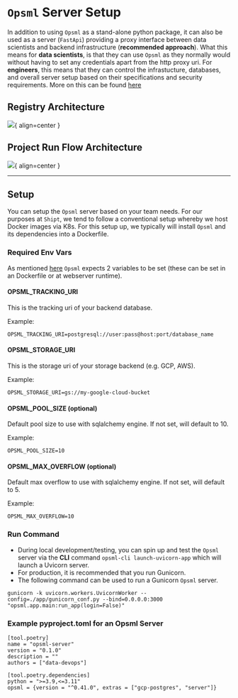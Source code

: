 # `Opsml` Server Setup

In addition to using `Opsml` as a stand-alone python package, it can also be used as a server (`FastApi`) providing a proxy interface between data scientists and backend infrastructure (**recommended approach**). What this means for **data scientists**, is that they can use `Opsml` as they normally would without having to set any credentials apart from the http proxy uri. For **engineers**, this means that they can control the infrastucture, databases, and overall server setup based on their specifications and security requirements. More on this can be found [here](../engineering/ownership.md)


## Registry Architecture
![](opsml-registry-arch.png){ align=center }


## Project Run Flow Architecture
![](server-proxy-arch.png){ align=center }

---

## **Setup**
You can setup the `Opsml` server based on your team needs. For our purposes at `Shipt`, we tend to follow a conventional setup whereby we host Docker images via K8s. For this setup up, we typically will install `Opsml` and its dependencies into a Dockerfile.

### Required Env Vars

As mentioned [here](../installation.md) `Opsml` expects 2 variables to be set (these can be set in an Dockerfile or at webserver runtime).

#### OPSML_TRACKING_URI

This is the tracking uri of your backend database.

Example:

`OPSML_TRACKING_URI=postgresql://user:pass@host:port/database_name`

#### OPSML_STORAGE_URI

This is the storage uri of your storage backend (e.g. GCP, AWS).

Example:

`OPSML_STORAGE_URI=gs://my-google-cloud-bucket`

#### OPSML_POOL_SIZE (optional)

Default pool size to use with sqlalchemy engine. If not set, will default to 10.

Example:

`OPSML_POOL_SIZE=10`

#### OPSML_MAX_OVERFLOW (optional)

Default max overflow to use with sqlalchemy engine. If not set, will default to 5.

Example:

`OPSML_MAX_OVERFLOW=10`

### Run Command

- During local development/testing, you can spin up and test the `Opsml` server via the **CLI** command `opsml-cli launch-uvicorn-app` which will launch a Uvicorn server.
- For production, it is recommended that you run Gunicorn.
- The following command can be used to run a Gunicorn `Opsml` server.

`gunicorn -k uvicorn.workers.UvicornWorker --config=./app/gunicorn_conf.py --bind=0.0.0.0:3000 "opsml.app.main:run_app(login=False)"`

### Example pyproject.toml for an Opsml Server

```
[tool.poetry]
name = "opsml-server"
version = "0.1.0"
description = ""
authors = ["data-devops"]

[tool.poetry.dependencies]
python = ">=3.9,<=3.11"
opsml = {version = "^0.41.0", extras = ["gcp-postgres", "server"]}
```